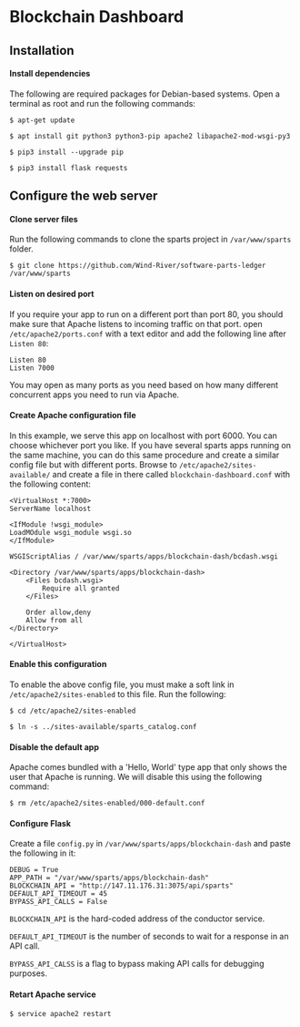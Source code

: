 # Blockchain Dashboard #

## Installation ##

#### Install dependencies ####

The following are required packages for Debian-based systems. Open a terminal as root and run the following commands:

    $ apt-get update
    
    $ apt install git python3 python3-pip apache2 libapache2-mod-wsgi-py3

    $ pip3 install --upgrade pip
    
    $ pip3 install flask requests

## Configure the web server ##
#### Clone server files ####
Run the following commands to clone the sparts project in `/var/www/sparts` folder.

    $ git clone https://github.com/Wind-River/software-parts-ledger /var/www/sparts

#### Listen on desired port ####

If you require your app to run on a different port than port 80, you should make sure that Apache listens to incoming traffic on that port. open `/etc/apache2/ports.conf` with a text editor and add the following line after `Listen 80`:

    Listen 80
    Listen 7000
    
You may open as many ports as you need based on how many different concurrent apps you need to run via Apache.

#### Create Apache configuration file ####
In this example, we serve this app on localhost with port 6000. You can choose whichever port you like. If you have several sparts apps running on the same machine, you can do this same procedure and create a similar config file but with different ports. Browse to `/etc/apache2/sites-available/` and create a file in there called `blockchain-dashboard.conf` with the following content:

    <VirtualHost *:7000>
    ServerName localhost

    <IfModule !wsgi_module>
    LoadMOdule wsgi_module wsgi.so
    </IfModule>

    WSGIScriptAlias / /var/www/sparts/apps/blockchain-dash/bcdash.wsgi

    <Directory /var/www/sparts/apps/blockchain-dash>
        <Files bcdash.wsgi>
            Require all granted
        </Files>

        Order allow,deny
        Allow from all
    </Directory>

    </VirtualHost>

#### Enable this configuration ####
To enable the above config file, you must make a soft link in `/etc/apache2/sites-enabled` to this file. Run the following:

    $ cd /etc/apache2/sites-enabled
    
    $ ln -s ../sites-available/sparts_catalog.conf
    
#### Disable the default app ####
Apache comes bundled with a 'Hello, World' type app that only shows the user that Apache is running. We will disable this using the following command:

    $ rm /etc/apache2/sites-enabled/000-default.conf

#### Configure Flask ####

Create a file `config.py` in `/var/www/sparts/apps/blockchain-dash` and paste the following in it:

    DEBUG = True
    APP_PATH = "/var/www/sparts/apps/blockchain-dash"
    BLOCKCHAIN_API = "http://147.11.176.31:3075/api/sparts"
    DEFAULT_API_TIMEOUT = 45
    BYPASS_API_CALLS = False

`BLOCKCHAIN_API` is the hard-coded address of the conductor service.

`DEFAULT_API_TIMEOUT` is the number of seconds to wait for a response in an API call.

`BYPASS_API_CALSS` is a flag to bypass making API calls for debugging purposes.


#### Retart Apache service ####
    $ service apache2 restart

